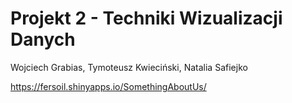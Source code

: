 # Projekt 2 - Techniki Wizualizacji Danych

Wojciech Grabias, Tymoteusz Kwieciński, Natalia Safiejko

https://fersoil.shinyapps.io/SomethingAboutUs/

